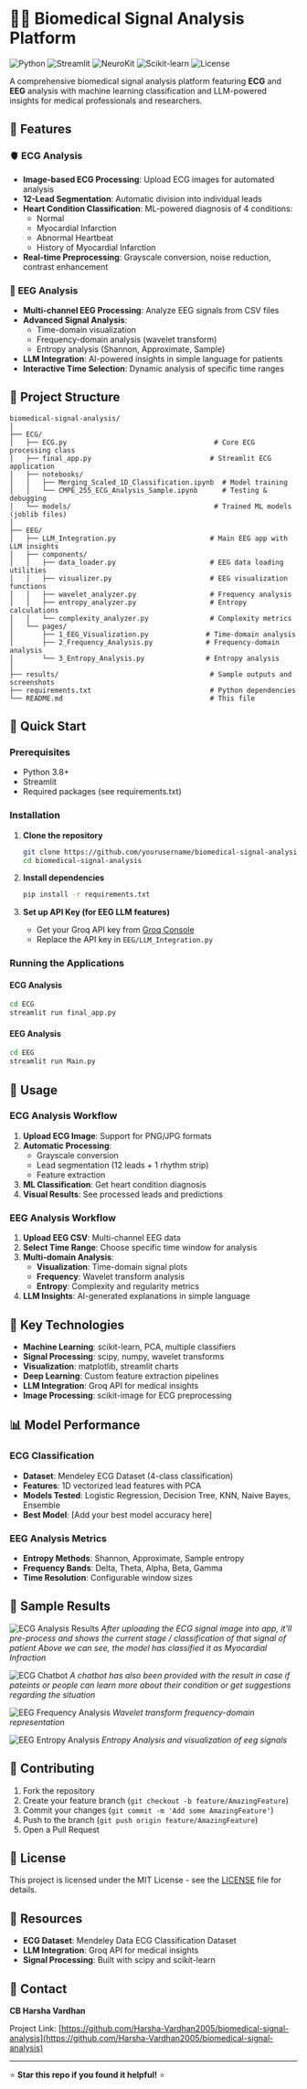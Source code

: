 # 🧠💓 Biomedical Signal Analysis Platform

![Python](https://img.shields.io/badge/python-v3.8+-blue.svg)
![Streamlit](https://img.shields.io/badge/streamlit-1.28+-red.svg)
![NeuroKit](https://img.shields.io/badge/neurokit2-latest-green.svg)
![Scikit-learn](https://img.shields.io/badge/sklearn-latest-orange.svg)
![License](https://img.shields.io/badge/license-MIT-blue.svg)

A comprehensive biomedical signal analysis platform featuring **ECG** and **EEG** analysis with machine learning classification and LLM-powered insights for medical professionals and researchers.

## 🌟 Features

### 🫀 ECG Analysis
- **Image-based ECG Processing**: Upload ECG images for automated analysis
- **12-Lead Segmentation**: Automatic division into individual leads
- **Heart Condition Classification**: ML-powered diagnosis of 4 conditions:
  - Normal
  - Myocardial Infarction
  - Abnormal Heartbeat
  - History of Myocardial Infarction
- **Real-time Preprocessing**: Grayscale conversion, noise reduction, contrast enhancement

### 🧠 EEG Analysis
- **Multi-channel EEG Processing**: Analyze EEG signals from CSV files
- **Advanced Signal Analysis**:
  - Time-domain visualization
  - Frequency-domain analysis (wavelet transform)
  - Entropy analysis (Shannon, Approximate, Sample)
- **LLM Integration**: AI-powered insights in simple language for patients
- **Interactive Time Selection**: Dynamic analysis of specific time ranges

## 📁 Project Structure

```
biomedical-signal-analysis/
│
├── ECG/
│   ├── ECG.py                                    # Core ECG processing class
│   ├── final_app.py                             # Streamlit ECG application
│   ├── notebooks/
│   │   ├── Merging_Scaled_1D_Classification.ipynb  # Model training
│   │   └── CMPE_255_ECG_Analysis_Sample.ipynb      # Testing & debugging
│   └── models/                                   # Trained ML models (joblib files)
│
├── EEG/
│   ├── LLM_Integration.py                       # Main EEG app with LLM insights
│   ├── components/
│   │   ├── data_loader.py                       # EEG data loading utilities
│   │   ├── visualizer.py                        # EEG visualization functions
│   │   ├── wavelet_analyzer.py                  # Frequency analysis
│   │   ├── entropy_analyzer.py                  # Entropy calculations
│   │   └── complexity_analyzer.py               # Complexity metrics
│   └── pages/
│       ├── 1_EEG_Visualization.py              # Time-domain analysis
│       ├── 2_Frequency_Analysis.py             # Frequency-domain analysis
│       └── 3_Entropy_Analysis.py               # Entropy analysis
│
├── results/                                     # Sample outputs and screenshots
├── requirements.txt                             # Python dependencies
└── README.md                                    # This file
```

## 🚀 Quick Start

### Prerequisites
- Python 3.8+
- Streamlit
- Required packages (see requirements.txt)

### Installation

1. **Clone the repository**
   ```bash
   git clone https://github.com/yourusername/biomedical-signal-analysis.git
   cd biomedical-signal-analysis
   ```

2. **Install dependencies**
   ```bash
   pip install -r requirements.txt
   ```

3. **Set up API Key (for EEG LLM features)**
   - Get your Groq API key from [Groq Console](https://console.groq.com/)
   - Replace the API key in `EEG/LLM_Integration.py`

### Running the Applications

#### ECG Analysis
```bash
cd ECG
streamlit run final_app.py
```

#### EEG Analysis
```bash
cd EEG
streamlit run Main.py
```

## 📖 Usage

### ECG Analysis Workflow
1. **Upload ECG Image**: Support for PNG/JPG formats
2. **Automatic Processing**: 
   - Grayscale conversion
   - Lead segmentation (12 leads + 1 rhythm strip)
   - Feature extraction
3. **ML Classification**: Get heart condition diagnosis
4. **Visual Results**: See processed leads and predictions

### EEG Analysis Workflow
1. **Upload EEG CSV**: Multi-channel EEG data
2. **Select Time Range**: Choose specific time window for analysis
3. **Multi-domain Analysis**:
   - **Visualization**: Time-domain signal plots
   - **Frequency**: Wavelet transform analysis
   - **Entropy**: Complexity and regularity metrics
4. **LLM Insights**: AI-generated explanations in simple language

## 🎯 Key Technologies

- **Machine Learning**: scikit-learn, PCA, multiple classifiers
- **Signal Processing**: scipy, numpy, wavelet transforms
- **Visualization**: matplotlib, streamlit charts
- **Deep Learning**: Custom feature extraction pipelines
- **LLM Integration**: Groq API for medical insights
- **Image Processing**: scikit-image for ECG preprocessing

## 📊 Model Performance

### ECG Classification
- **Dataset**: Mendeley ECG Dataset (4-class classification)
- **Features**: 1D vectorized lead features with PCA
- **Models Tested**: Logistic Regression, Decision Tree, KNN, Naive Bayes, Ensemble
- **Best Model**: [Add your best model accuracy here]

### EEG Analysis Metrics
- **Entropy Methods**: Shannon, Approximate, Sample entropy
- **Frequency Bands**: Delta, Theta, Alpha, Beta, Gamma
- **Time Resolution**: Configurable window sizes

## 🔬 Sample Results

![ECG Analysis Results](results/ecg1.jpg)
*After uploading the ECG signal image into app, it'll pre-process and shows the current stage / classification of that signal of patient
Above we can see, the model has classified it as Myocardial Infraction*

![ECG Chatbot](results/ecg2.jpg)
*A chatbot has also been provided with the result in case if pateints or people can learn more about their condition or get suggestions 
regarding the situation*

![EEG Frequency Analysis](results/eeg1.jpg)
*Wavelet transform frequency-domain representation*

![EEG Entropy Analysis](results/entropy.jpg)
*Entropy Analysis and visualization of eeg signals*

## 🤝 Contributing

1. Fork the repository
2. Create your feature branch (`git checkout -b feature/AmazingFeature`)
3. Commit your changes (`git commit -m 'Add some AmazingFeature'`)
4. Push to the branch (`git push origin feature/AmazingFeature`)
5. Open a Pull Request

## 📄 License

This project is licensed under the MIT License - see the [LICENSE](LICENSE) file for details.

## 🙏 Resources

- **ECG Dataset**: Mendeley Data ECG Classification Dataset
- **LLM Integration**: Groq API for medical insights
- **Signal Processing**: Built with scipy and scikit-learn

## 📧 Contact

**CB Harsha Vardhan**

Project Link: [https://github.com/Harsha-Vardhan2005/biomedical-signal-analysis](https://github.com/Harsha-Vardhan2005/biomedical-signal-analysis)

---

⭐ **Star this repo if you found it helpful!** ⭐